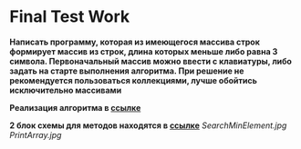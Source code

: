 # Final Test Work

**Написать программу, которая из имеющегося массива строк формирует массив из строк, длина которых меньше либо равна 3 символа. Первоначальный массив можно ввести с клавиатуры, либо задать на старте выполнения алгоритма. При решение не рекомендуется пользоваться коллекциями, лучше обойтись исключительно массивами**

**Реализация алгоритма в [ссылке](https://github.com/Denis-Davydov-get/Final-test-work/program.cs](https://github.com/Denis-Davydov-get/Final-test-work/blob/main/Program.cs))**


**2 блок схемы для методов находятся в [ссылке](https://github.com/Denis-Davydov-get/Final-test-work)**
*SearchMinElement.jpg*
*PrintArray.jpg*
